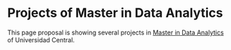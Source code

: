 
# Projects of Master in Data Analytics
This page proposal is showing several projects in [Master in Data Analytics](https://www.ucentral.edu.co/programa-academico/maestria-analitica-datos) of Universidad Central.
